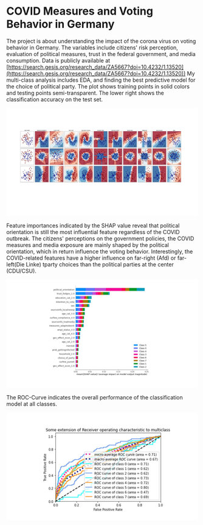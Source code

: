 # COVID Measures and Voting Behavior in Germany

The project is about understanding the impact of the corona virus on voting behavior in Germany. 
The variables include citizens' risk perception, evaluation of political measures, trust in the federal government, and media consumption. 
Data is publicly available at [https://search.gesis.org/research_data/ZA5667?doi=10.4232/1.13520](https://search.gesis.org/research_data/ZA5667?doi=10.4232/1.13520))
My multi-class analysis includes EDA, and finding the best predictive model for the choice of political party.
The plot shows training points in solid colors and testing points semi-transparent. The lower right shows the classification accuracy on the test set.

![](plots/classification.jpg)

Feature importances indicated by the SHAP value reveal that political orientation is still the most influential feature regardless of the COVID outbreak. The citizens' perceptions on the government policies, the COVID measures and media exposure are mainly shaped by the political orientation, which in return influence the voting behavior. Interestingly, the  COVID-related features have a higher influence on far-right (Afd) or far-left(Die Linke) tparty choices than the political parties at the center (CDU/CSU).

![Feature Importance](plots/featureimportance.jpg)

The ROC-Curve indicates the overall performance of the classification model at all classes.

![ROC-Curve](plots/ROC_curve.jpg)